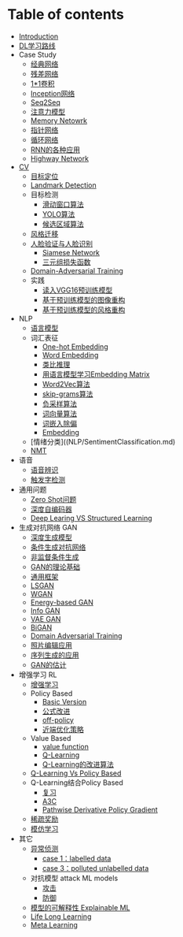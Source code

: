 # Table of contents

* [Introduction](README.md)
* [DL学习路线](2020-04-17-deep-learning-study-path.md)
* Case Study
    * [经典网络](CaseStudy/ClassicNetwork.md)
    * [残差网络](CaseStudy/ResNet.md)
    * [1*1卷积](CaseStudy/SpecialConv.md)
    * [Inception网络](CaseStudy/Inception.md)
    * [Seq2Seq](CaseStudy/Seq2Seq.md)
    * [注意力模型](CaseStudy/Attention/Attention.md)
    * [Memory Netowrk](CaseStudy/Attention/MemoryNetwork.md)
    * [指针网络](CaseStudy/PointerNetwork.md)
    * [循环网络](CaseStudy/Recursive.md)
    * [RNN的各种应用](CaseStudy/Applications.md)
    * [Highway Network](CaseStudy/Highway.md)
* [CV](CV/CV.md)
    * [目标定位](CV/Localization.md)
    * [Landmark Detection](CV/LandmarkDetection.md)
    * 目标检测
        * [滑动窗口算法](CV/Detection/SlidingWindow.md)
        * [YOLO算法](CV/Detection/YOLO.md)
        * [候选区域算法](CV/Detection/RegionProposal.md)
    * [风格迁移](CV/Style.md)
    * [人脸验证与人脸识别](CV/Face/Face.md)
        * [Siamese Network](CV/Face/Siamese.md)
        * [三元组损失函数](CV/Face/Triplet.md)
    * [Domain-Adversarial Training](CV/DomainAdversarial.md)
    * 实践
        * [读入VGG16预训练模型](CV/Practice/load_vgg_model.md)
        * [基于预训练模型的图像重构](CV/Practise/ImageReconstruction.md)
        * [基于预训练模型的风格重构](CV/Practise/StyleReconstruction.md)
* NLP
    * [语言模型](NLP/LanguageModel.md)
    * 词汇表征
        * [One-hot Embedding](NLP/WordEmbedding/OneHotEmbedding.md)
        * [Word Embedding](NLP/WordEmbedding/WordEmbedding.md)
        * [类比推理](NLP/WordEmbedding/ReasonableAnalogies.md)
        * [用语言模型学习Embedding Matrix](NLP/WordEmbedding/LanguageModel.md)
        * [Word2Vec算法](NLP/WordEmbedding/Word2Vec.md)
        * [skip-grams算法](NLP/WordEmbedding/Skipgrams.md)
        * [负采样算法](NLP/WordEmbedding/NegativeSampling.md)
        * [词向量算法](NLP/WordEmbedding/GloVec.md)
        * [词嵌入除偏](NLP/Debiasing.md)
        * [Embedding](NLP/Embedding.md)
    * [情绪分类]((NLP/SentimentClassification.md)
    * [NMT](NLP/2020-11-12-NMT-Summary.md)
* 语音
    * [语音辨识](NLP/Speech.md)
    * [触发字检测](NLP/TriggerWord.md)
* 通用问题
    * [Zero Shot问题](Common/ZeroShot.md)
    * [深度自编码器](Common/AutoEncoder.md)
    * [Deep Learing VS Structured Learning](Common/Structured.md)
* 生成对抗网络 GAN
    * [深度生成模型](GAN/Generative.md)
    * [条件生成对抗网络](GAN/Condition.md)
    * [非监督条件生成](GAN/unsupervised.md)
    * [GAN的理论基础](GAN/Thoery.md)
    * [通用框架](GAN/Framework.md)
    * [LSGAN](GAN/LSGAN.md)
    * [WGAN](GAN/WGAN.md)
    * [Energy-based GAN](GAN/EBGAN.md)
    * [Info GAN](GAN/Info.md)
    * [VAE GAN](GAN/VAEGAN.md)
    * [BiGAN](GAN/BiGAN.md)
    * [Domain Adversarial Training](GAN/DAT.md)
    * [照片编辑应用](GAN/Phote.md)
    * [序列生成的应用](GAN/Sequence.md)
    * [GAN的估计](GAN/Evaluation.md)
* 增强学习 RL
    * [增强学习](RL/Reinforce.md)
    * Policy Based
        * [Basic Version](RL/Policy1.md)
        * [公式改进](RL/Policy2.md)
        * [off-policy](RL/Policy3.md)
        * [近端优化策略](RL/Policy4.md)
    * Value Based
        * [value function](RL/Value1.md)
        * [Q-Learning](RL/Value2.md)
        * [Q-Learning的改进算法](RL/Value3.md)
    * [Q-Learning Vs Policy Based](RL/Compare.md)
    * Q-Learning结合Policy Based
        * [复习](RL/A3C1.md)
        * [A3C](RL/A3C2.md)
        * [Pathwise Derivative Policy Gradient](RL/A3C3.md)
    * [稀疏奖励](RL/Sparse.md)
    * [模仿学习](RL/Imitation.md)
* 其它
    * [异常侦测](1209400866/Anomaly.md)
        * [case 1：labelled data](1209400866/Labelled.md)
        * [case 3：polluted unlabelled data](1209400866/Unlabelled.md)
    * 对抗模型 attack ML models
        * [攻击](1209400866/Attack.md)
        * [防御](1209400866/Defense.md)
    * [模型的可解释性 Explainable ML](1209400866/Explainable.md)
    * [Life Long Learning](1209400866/LLL.md)
    * [Meta Learning](1209400866/Meta.md)



